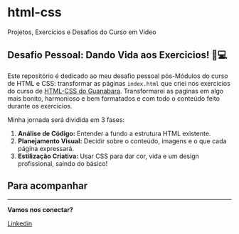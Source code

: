 # html-css
Projetos, Exercicios e Desafios do Curso em Video

## Desafio Pessoal: Dando Vida aos Exercicios! 🎨💻

Este repositório é dedicado ao meu desafio pessoal pós-Módulos do curso de HTML e CSS: transformar as páginas `index.html` que criei nos exercicios do curso de [HTML-CSS do Guanabara](https://github.com/gustavoguanabara/html-css/). Transformarei as paginas em algo mais bonito, harmonioso e bem formatados e com todo o conteúdo feito durante os exercicios.

Minha jornada será dividida em 3 fases:

1.  **Análise de Código:** Entender a fundo a estrutura HTML existente.
2.  **Planejamento Visual:** Decidir sobre o conteúdo, imagens e o que cada página expressará.
3.  **Estilização Criativa:** Usar CSS para dar cor, vida e um design profissional, saindo do básico!

## Para acompanhar


---

**Vamos nos conectar?**

[Linkedin](https://www.linkedin.com/in/jhonathanpablo)

